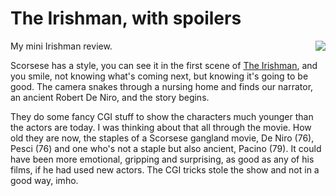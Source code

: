 # The Irishman, with spoilers
<img src="http://scripting.com/images/2019/11/28/theIrishman.png" border="0" align="right">My mini Irishman review.

Scorsese has a style, you can see it in the first scene of <a href="http://scripting.com/2019/11/27.html#a195050">The Irishman</a>, and you smile, not knowing what's coming next, but knowing it's going to be good. The camera snakes through a nursing home and finds our narrator, an ancient Robert De Niro, and the story begins.

They do some fancy CGI stuff to show the characters much younger than the actors are today. I was thinking about that all through the movie. How old they are now, the staples of a Scorsese gangland movie, De Niro (76), Pesci (76) and one who's not a staple but also ancient, Pacino (79). It could have been more emotional, gripping and surprising, as good as any of his films, if he had used new actors. The CGI tricks stole the show and not in a good way, imho.

